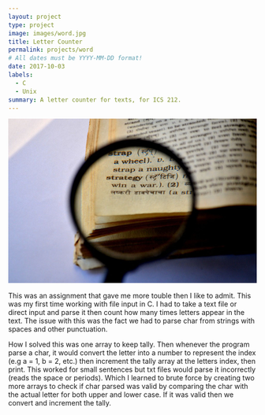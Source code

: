```yaml
---
layout: project
type: project
image: images/word.jpg
title: Letter Counter
permalink: projects/word
# All dates must be YYYY-MM-DD format!
date: 2017-10-03
labels:
  - C
  - Unix
summary: A letter counter for texts, for ICS 212.
---
```


<img class="ui image" src="/images/word1.jpg">

This was an assignment that gave me more touble then I like to admit. This was my first time working with file input in C. I had to take a text file or direct input and parse it then count how many times letters appear in the text. The issue with this was the fact we had to parse char from strings with spaces and other punctuation. 

How I solved this was one array to keep tally. Then whenever the program parse a char, it would convert the letter into a number to represent the index (e.g a = 1, b = 2, etc.) then increment the tally array at the letters index, then print. This worked for small sentences but txt files would parse it incorrectly (reads the space or periods). Which I learned to brute force by creating two more arrays to check if char parsed was valid by comparing the char with the actual letter for both upper and lower case. If it was valid then we convert and increment the tally. 







